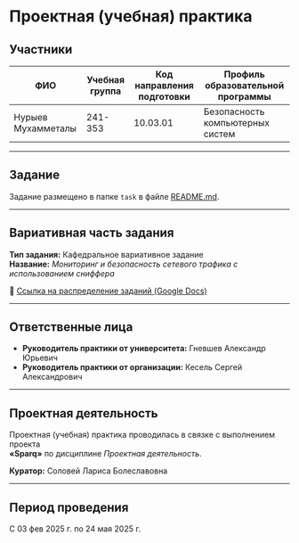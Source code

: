 # Проектная (учебная) практика

## Участники

| ФИО                          | Учебная группа | Код направления подготовки | Профиль образовательной программы       |
|------------------------------|----------------|-----------------------------|------------------------------------------|
| Нурыев Мухамметалы   | 241-353        | 10.03.01                    | Безопасность компьютерных систем         |

---

## Задание

Задание размещено в папке `task` в файле [README.md](task/README.md).

---

## Вариативная часть задания

**Тип задания:** Кафедральное вариативное задание  
**Название:** *Мониторинг и безопасность сетевого трафика с использованием сниффера*

📎 [Ссылка на распределение заданий (Google Docs)](https://docs.google.com/spreadsheets/d/e/2PACX-1vR_ZtqySS-Ozp3H3QZ-lBXXGKoroBFBGBPDlAVYCCwt2a9QvgdBblzaPhEJHrJ2PwCZ3YUY48_EOG-C/pubhtml?gid=1547202353&single=true)

---

## Ответственные лица

- **Руководитель практики от университета:** Гневшев Александр Юрьевич  
- **Руководитель практики от организации:** Кесель Сергей Александрович

---

## Проектная деятельность

Проектная (учебная) практика проводилась в связке с выполнением проекта  
**«Sparq»** по дисциплине *Проектная деятельность*.

**Куратор:** Соловей Лариса Болеславовна

---

## Период проведения

С 03 фев 2025 г. по 24 мая 2025 г.
